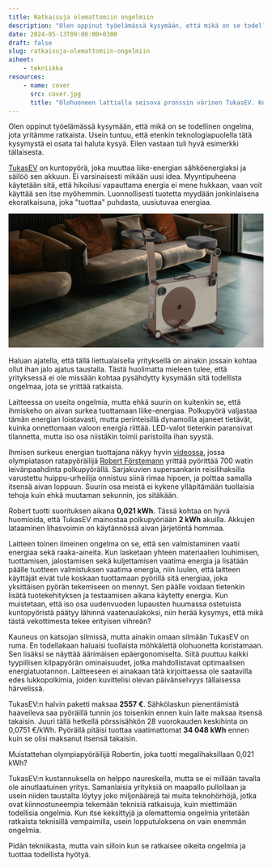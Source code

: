 ```yaml
---
title: Ratkaisuja olemattomiin ongelmiin
description: "Olen oppinut työelämässä kysymään, että mikä on se todellinen ongelma, jota yritämme ratkaista. Usein tuntuu, että etenkin teknologiapuolella tätä kysymystä ei osata tai haluta kysyä."
date: 2024-05-13T09:00:00+0300
draft: false
slug: ratkaisuja-olemattomiin-ongelmiin
aiheet:
    - tekniikka
resources:
    - name: cover
      src: cover.jpg
      title: "Olohuoneen lattialla seisova pronssin värinen TukasEV. Kuntopyörässä on leveä, epämukavan näköinen penkki. Jalkojen välissä on suuri, kapea akku. Laiteessa on hyvin lelumainen vaikutelma."
---
```

Olen oppinut työelämässä kysymään, että mikä on se todellinen ongelma, jota yritämme ratkaista. Usein tuntuu, että etenkin teknologiapuolella tätä kysymystä ei osata tai haluta kysyä. Eilen vastaan tuli hyvä esimerkki tällaisesta.

<!--more-->

[TukasEV](https://www.tukasev.com/en/) on kuntopyörä, joka muuttaa liike-energian sähköenergiaksi ja säilöö sen akkuun. Ei varsinaisesti mikään uusi idea. Myyntipuheena käytetään sitä, että hikoilusi vapauttama energia ei mene hukkaan, vaan voit käyttää sen itse myöhemmin. Luonnollisesti tuotetta myydään jonkinlaisena ekoratkaisuna, joka "tuottaa" puhdasta, uusiutuvaa energiaa.

![Olohuoneen lattialla seisova pronssin värinen TukasEV. Kuntopyörässä on leveä, epämukavan näköinen penkki. Jalkojen välissä on suuri, kapea akku. Laiteessa on hyvin lelumainen vaikutelma.](cover.jpg)

Haluan ajatella, että tällä liettualaisella yrityksellä on ainakin jossain kohtaa ollut ihan jalo ajatus taustalla. Tästä huolimatta mieleen tulee, että yrityksessä ei ole missään kohtaa pysähdytty kysymään sitä todellista ongelmaa, jota se yrittää ratkaista.

Laitteessa on useita ongelmia, mutta ehkä suurin on kuitenkin se, että ihmiskeho on aivan surkea tuottamaan liike-energiaa. Polkupyörä valjastaa tämän energian loistavasti, mutta perinteisillä dynamoilla ajaneet tietävät, kuinka onnettomaan valoon energia riittää. LED-valot tietenkin paransivat tilannetta, mutta iso osa niistäkin toimii paristoilla ihan syystä.

Ihmisen surkeus energian tuottajana näkyy hyvin [videossa](https://www.youtube.com/watch?v=S4O5voOCqAQ), jossa olympiatason ratapyöräilijä [Robert Förstemann](https://en.wikipedia.org/wiki/Robert_F%C3%B6rstemann) yrittää pyörittää 700 watin leivänpaahdinta polkupyörällä. Sarjakuvien supersankarin reisilihaksilla varustettu huippu-urheilija onnistuu siinä rimaa hipoen, ja polttaa samalla itsensä aivan loppuun. Suurin osa meistä ei kykene ylläpitämään tuollaisia tehoja kuin ehkä muutaman sekunnin, jos sitäkään.

Robert tuotti suorituksen aikana **0,021 kWh**. Tässä kohtaa on hyvä huomioida, että TukasEV mainostaa polkupyöriään **2 kWh** akuilla. Akkujen lataaminen lihasvoimin on käytännössä aivan järjetöntä hommaa.

Laitteen toinen ilmeinen ongelma on se, että sen valmistaminen vaatii energiaa sekä raaka-aineita. Kun lasketaan yhteen materiaalien louhimisen, tuottamisen, jalostamisen sekä kuljettamisen vaatima energia ja lisätään päälle tuotteen valmistuksen vaatima energia, niin luulen, että laitteen käyttäjät eivät tule koskaan tuottamaan pyörillä sitä energiaa, joka yksittäisen pyörän tekemiseen on mennyt. Sen päälle voidaan tietenkin lisätä tuotekehityksen ja testaamisen aikana käytetty energia. Kun muistetaan, että iso osa uudenvuoden lupausten huumassa ostetuista kuntopyöristä päätyy lähinnä vaatenaulakoksi, niin herää kysymys, että mikä tästä vekottimesta tekee erityisen vihreän?

Kauneus on katsojan silmissä, mutta ainakin omaan silmään TukasEV on ruma. En todellakaan haluaisi tuollaista möhkälettä olohuonetta koristamaan. Sen lisäksi se näyttää äärimäisen epäergonomiselta. Siitä puuttuu kaikki tyypillisen kilpapyörän ominaisuudet, jotka mahdollistavat optimaalisen energiatuotannon. Laitteeseen ei ainakaan tätä kirjoittaessa ole saatavilla edes lukkopolkimia, joiden kuvittelisi olevan päivänselvyys tällaisessa härvelissä.

TukasEV:n halvin paketti maksaa **2557 €**. Sähkölaskun pienentämistä haaveileva saa pyöräillä tunnin jos toisenkin ennen kuin laite maksaa itsensä takaisin. Juuri tällä hetkellä pörssisähkön 28 vuorokauden keskihinta on 0,0751 €/kWh. Pyörällä pitäisi tuottaa vaatimattomat **34 048 kWh** ennen kuin se olisi maksanut itsensä takaisin.

Muistattehan olympiapyöräilijä Robertin, joka tuotti megalihaksillaan 0,021 kWh?

TukasEV:n kustannuksella on helppo naureskella, mutta se ei millään tavalla ole ainutlaatuinen yritys. Samanlaisia yrityksiä on maapallo pullollaan ja usein niiden taustalta löytyy joko miljonäärejä tai muita teknohörhöjä, jotka ovat kiinnostuneempia tekemään teknisiä ratkaisuja, kuin miettimään todellisia ongelmia. Kun itse keksittyjä ja olemattomia ongelmia yritetään ratkaista teknisillä vempaimilla, usein lopputuloksena on vain enemmän ongelmia.

Pidän tekniikasta, mutta vain silloin kun se ratkaisee oikeita ongelmia ja tuottaa todellista hyötyä.
